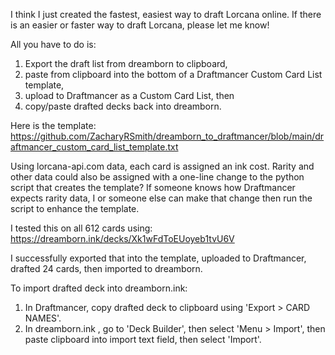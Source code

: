 I think I just created the fastest, easiest way to draft Lorcana online. If there is an easier or faster way to draft Lorcana, please let me know!

All you have to do is:
1. Export the draft list from dreamborn to clipboard,
2. paste from clipboard into the bottom of a Draftmancer Custom Card List template,
3. upload to Draftmancer as a Custom Card List, then
4. copy/paste drafted decks back into dreamborn.

Here is the template: https://github.com/ZacharyRSmith/dreamborn_to_draftmancer/blob/main/draftmancer_custom_card_list_template.txt

Using lorcana-api.com data, each card is assigned an ink cost. Rarity and other data could also be assigned with a one-line change to the python script that creates the template? If someone knows how Draftmancer expects rarity data, I or someone else can make that change then run the script to enhance the template.

I tested this on all 612 cards using: https://dreamborn.ink/decks/Xk1wFdToEUoyeb1tvU6V

I successfully exported that into the template, uploaded to Draftmancer, drafted 24 cards, then imported to dreamborn.

To import drafted deck into dreamborn.ink:
1. In Draftmancer, copy drafted deck to clipboard using 'Export > CARD NAMES'.
2. In dreamborn.ink , go to 'Deck Builder', then select 'Menu > Import', then paste clipboard into import text field, then select 'Import'.
